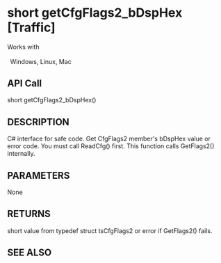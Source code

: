 # short getCfgFlags2_bDspHex [Traffic]

Works with <p class="s1" style="padding-top: 2pt;padding-left: 5pt;text-indent: 0pt;text-align: left;"><a name="bookmark218">&zwnj;</a>Windows, Linux, Mac</p>

## API Call
short getCfgFlags2_bDspHex()
## DESCRIPTION
C# interface for safe code. Get CfgFlags2 member&#39;s bDspHex value or error code. You must call ReadCfg() first. This function calls GetFlags2() internally.

## PARAMETERS
None

## RETURNS
short value from typedef struct tsCfgFlags2 or error if GetFlags2() fails.

## SEE ALSO


